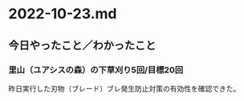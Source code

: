 # 2022-10-23.md

## 今日やったこと／わかったこと

### 里山（ユアシスの森）の下草刈り5回/目標20回

昨日実行した刃物（ブレード）ブレ発生防止対策の有効性を確認できた。  
